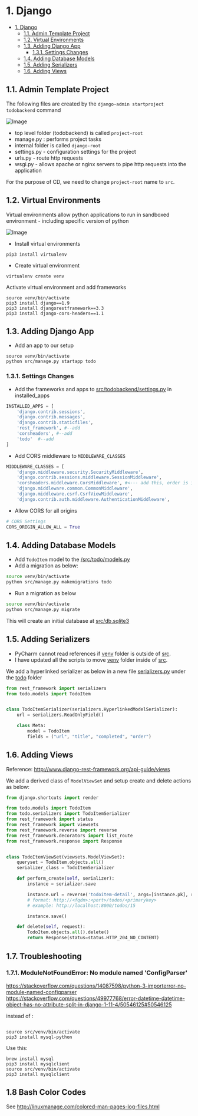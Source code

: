 # 1. Django 

<!-- TOC -->

- [1. Django](#1-django)
	- [1.1. Admin Template Project](#11-admin-template-project)
	- [1.2. Virtual Environments](#12-virtual-environments)
	- [1.3. Adding Django App](#13-adding-django-app)
		- [1.3.1. Settings Changes](#131-settings-changes)
	- [1.4. Adding Database Models](#14-adding-database-models)
	- [1.5. Adding Serializers](#15-adding-serializers)
	- [1.6. Adding Views](#16-adding-views)

<!-- /TOC -->

## 1.1. Admin Template Project

The following files are created by the `django-admin startproject todobackend` command

![Image](images/startproject.png)


- top level folder (todobackend) is called `project-root`
- manage.py : performs project tasks
- internal folder is called `django-root`
- settings.py - configuration settings for the project
- urls.py - route http requests 
- wsgi.py - allows apache or nginx servers to pipe http requests into the application


For the purpose of CD, we need to change `project-root` name to `src`.

## 1.2. Virtual Environments

Virtual environments allow python applications to run in sandboxed environment - including specific version of python

![Image](images/virtualenvironments.png)

- Install virtual environments

```
pip3 install virtualenv
```

- Create virtual environment
```
virtualenv create venv
```


Activate virtual environment and add frameworks

```
source venv/bin/activate
pip3 install django==1.9
pip3 install djangorestframework==3.3
pip3 install django-cors-headers==1.1
```

## 1.3. Adding Django App

- Add an app to our setup

```
source venv/bin/activate
python src/manage.py startapp todo
```

### 1.3.1. Settings Changes
- Add the frameworks and apps to [src/todobackend/settings.py]() in installed_apps

```python
INSTALLED_APPS = [
    'django.contrib.sessions',
    'django.contrib.messages',
    'django.contrib.staticfiles',
    'rest_framework', #--add
    'corsheaders', #--add 
    'todo'  #--add
]

```

- Add CORS middleware to `MIDDLEWARE_CLASSES`

```python
MIDDLEWARE_CLASSES = [
    'django.middleware.security.SecurityMiddleware',
    'django.contrib.sessions.middleware.SessionMiddleware',
    'corsheaders.middleware.CorsMiddleware', #<--- add this, order is important
    'django.middleware.common.CommonMiddleware',
    'django.middleware.csrf.CsrfViewMiddleware',
    'django.contrib.auth.middleware.AuthenticationMiddleware',
```

- Allow CORS for all origins

```python
# CORS Settings
CORS_ORIGIN_ALLOW_ALL = True
```

## 1.4. Adding Database Models

- Add `TodoItem` model to the [/src/todo/models.py]()
- Add a migration as below:

```bash
source venv/bin/activate
python src/manage.py makemigrations todo
```

- Run a migration as below

```bash
source venv/bin/activate
python src/manage.py migrate
```

This will create an initial database at [src/db.sqlite3]()

## 1.5. Adding Serializers
- PyCharm cannot read references if [venv]() folder is outside of [src]().
- I have updated all the scripts to move [venv]() folder inside of [src]().

We add a hyperlinked serializer as below in a new file [serializers.py]() under the [todo]() folder

```py
from rest_framework import serializers
from todo.models import TodoItem


class TodoItemSerializer(serializers.HyperlinkedModelSerializer):
    url = serializers.ReadOnlyField()

    class Meta:
        model = TodoItem
        fields = ("url", "title", "completed", "order")
```

## 1.6. Adding Views

Reference: http://www.django-rest-framework.org/api-guide/views

We add a derived class of `ModelViewSet` and setup create and delete actions as below:

```py
from django.shortcuts import render

from todo.models import TodoItem
from todo.serializers import TodoItemSerializer
from rest_framework import status
from rest_framework import viewsets
from rest_framework.reverse import reverse
from rest_framework.decorators import list_route
from rest_framework.response import Response


class TodoItemViewSet(viewsets.ModelViewSet):
    queryset = TodoItem.objects.all()
    serializer_class = TodoItemSerializer

    def perform_create(self, serializer):
        instance = serializer.save

        instance.url = reverse('todoitem-detail', args=[instance.pk], request=self.request)
        # format: http://<fqdn>:<port>/todos/<primarykey>
        # example: http://localhost:8000/todos/15

        instance.save()

    def delete(self, request):
        TodoItem.objects.all().delete()
        return Response(status=status.HTTP_204_NO_CONTENT)
```

## 1.7. Troubleshooting

### 1.7.1. ModuleNotFoundError: No module named 'ConfigParser'

https://stackoverflow.com/questions/14087598/python-3-importerror-no-module-named-configparser
https://stackoverflow.com/questions/49977768/error-datetime-datetime-object-has-no-attribute-split-in-django-1-11-4/50546125#50546125

instead of :

```

source src/venv/bin/activate
pip3 install mysql-python
```

Use this:
```
brew install mysql
pip3 install mysqlclient
source src/venv/bin/activate
pip3 install mysqlclient
```

## 1.8 Bash Color Codes

See http://linuxmanage.com/colored-man-pages-log-files.html